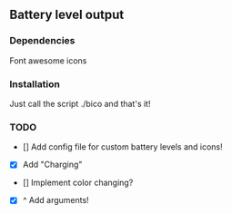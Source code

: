 Battery level output
-------------------
### Dependencies
Font awesome icons
### Installation
Just call the script ./bico and that's it!
### TODO
- [] Add config file for custom battery levels and icons!
- [x] Add "Charging"
- [] Implement color changing?
- [x] ^ Add arguments!

